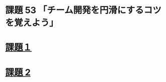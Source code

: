 # 課題 53 「チーム開発を円滑にするコツを覚えよう」

<!-- START doctoc -->
<!-- END doctoc -->

# [課題１](./task_1)

# [課題 2](./task_2)

